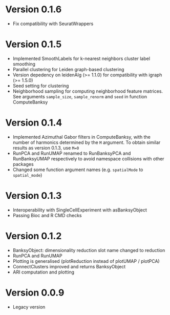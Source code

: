 
# Version 0.1.6

+ Fix compatibility with SeuratWrappers

# Version 0.1.5

+ Implemented SmoothLabels for k-nearest neighbors cluster label smoothing
+ Parallel clustering for Leiden graph-based clustering
+ Version depedency on leidenAlg (>= 1.1.0) for compatibility with igraph (>= 1.5.0)
+ Seed setting for clustering
+ Neighborhood sampling for computing neighborhood feature matrices. See arguments 
`sample_size`, `sample_renorm` and `seed` in function ComputeBanksy

# Version 0.1.4

+ Implemented Azimuthal Gabor filters in ComputeBanksy, with the number of 
harmonics determined by the `M` argument. To obtain similar results as version 
0.1.3, use `M=0`
+ RunPCA and RunUMAP renamed to RunBanksyPCA and RunBanksyUMAP respectively to 
avoid namespace collisions with other packages
+ Changed some function argument names (e.g. `spatialMode` to `spatial_mode`)

# Version 0.1.3

+ Interoperability with SingleCellExperiment with asBanksyObject
+ Passing Bioc and R CMD checks

# Version 0.1.2

+ BanksyObject: dimensionality reduction slot name changed to reduction
+ RunPCA and RunUMAP
+ Plotting is generalised (plotReduction instead of plotUMAP / plotPCA)
+ ConnectClusters improved and returns BanksyObject
+ ARI computation and plotting 

# Version 0.0.9 

+ Legacy version
